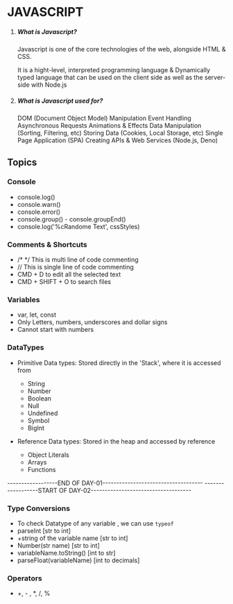 # JAVASCRIPT

1. ##### What is Javascript?

    Javascript is one of the core technologies of the web, alongside HTML & CSS.

    It is a hight-level, interpreted programming language & Dynamically typed language that can be used on the client side as well as the server-side with Node.js

2. ##### What is Javascript used for?

    DOM (Document Object Model) Manipulation
    Event Handling
    Asynchronous Requests
    Animations & Effects
    Data Manipulation (Sorting, Filtering, etc)
    Storing Data (Cookies, Local Storage, etc)
    Single Page Application (SPA)
    Creating APIs & Web Services (Node.js, Deno)

## Topics

### Console
- console.log()
- console.warn()
- console.error()
- console.group() - console.groupEnd()
- console.log('%cRandome Text', cssStyles)

### Comments & Shortcuts
- /* */ This is multi line of code commenting
- // This is single line of code commenting
- CMD + D to edit all the selected text
- CMD + SHIFT + O to search files

### Variables
- var, let, const
- Only Letters, numbers, underscores and dollar signs
- Cannot start with numbers

### DataTypes
- Primitive Data types: Stored directly in the 'Stack', where it is accessed from
    * String
    * Number
    * Boolean
    * Null
    * Undefined
    * Symbol
    * BigInt

- Reference Data types: Stored in the heap and accessed by reference
    * Object Literals
    * Arrays
    * Functions

------------------END OF DAY-01------------------------------------
------------------START OF DAY-02------------------------------------
### Type Conversions

- To check Datatype of any variable , we can use ```typeof```
- parseInt [str to int]
- +string of the variable name [str to int]
- Number(str name) [str to int]
- variableName.toString() [int to str]
- parseFloat(variableName) [int to decimals]

### Operators

- +, - , *, /, %
